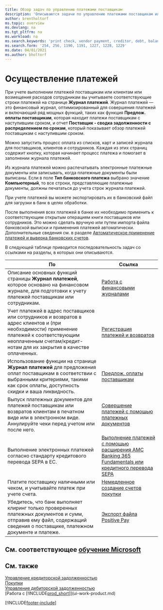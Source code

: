```yaml
---
title: Обзор задач по управлению платежами поставщикам
description: 'Описываются задачи по управлению платежами поставщикам или кредиторам, включая учет строк платежей и получение обзора сумм к оплате.'
author: brentholtorf
ms.topic: overview
ms.devlang: na
ms.tgt_pltfrm: na
ms.workload: na
ms.search.keywords: 'print check, vendor payment, creditor, debt, balance due, AP'
ms.search.form: '254, 256, 1190, 1191, 1227, 1228, 1229'
ms.date: 04/01/2021
ms.author: bholtorf
---
```

# Осуществление платежей

При учете выполнении платежей поставщикам или клиентам или возмещения расходов сотрудникам вы учитываете соответствующие строки платежей на странице **Журнал платежей**. Журнал платежей — это финансовый журнал, оптимизированный для совершения платежей и включающий ряд мощных функций, таких как функция **Предлож. оплаты поставщикам**, которая находит платежи поставщикам с наступившим сроком, и отчет **Поставщик - сводка задолженности с распределением по срокам**, который показывает обзор платежей поставщикам с наступившим сроком.  

Можно запустить процесс оплата из списков, карт и записей журнала для поставщиков, клиентов и сотрудников. Каждая из этих страниц содержит кнопку, которая начинает процесс платежа и помогает в заполнении журнала платежей.  

Из журнала платежей можно распечатывать электронные платежные документы или записывать, когда платежные документы были выписаны. Если в поле **Тип банковского платежа** выбрано значение **Компьютерный**, то все строки, представляющие платежные документы, должны печататься до учета строк журнала платежей.

При учете платежей вы можете экспортировать их в банковский файл для загрузки в банк в целях обработки.

После выполнения всех платежей в банке их необходимо применить к соответствующим открытым операциям книги поставщиков или сотрудников. Это можно сделать вручную или путем импорта файла банковской выписки и применения платежей автоматически. Дополнительные сведения см. в разделе [Автоматическое применение платежей и выверка банковских счетов](receivables-apply-payments-auto-reconcile-bank-accounts.md).

В следующей таблице приводится последовательность задач со ссылками на разделы, в которых они описываются.

| По | Ссылка |
| --- | --- |
|Описание основных функций страницы **Журнал платежей**, которое основано на финансовом журнале, для подготовки к учету платежей поставщикам или сотрудникам.|[Работа с финансовыми журналами](ui-work-general-journals.md)|
|Учет платежей в адрес поставщиков или сотрудников и возвратов в адрес клиентов и (при необходимости) применение платежей к соответствующим неоплаченным счетам/кредит-нотам для их закрытия в качестве оплаченных.|[Регистрация платежей и возвратов](payables-how-post-payments-refunds.md)|
| Использование функции на странице **Журнал платежей** для предложения оплат поставщикам в соответствии с выбранными критериями, такими как срок оплаты, доступность скидки и ваша ликвидность. |[Предлож. оплаты поставщикам](payables-how-suggest-vendor-payments.md) |
| Выпуск платежных документов для платежей поставщикам или возвратов клиентам в печатном виде или в электронном виде. Аннулируйте чеки перед учетом или после него. |[Совершение платежей с помощью платежных документов](payables-how-work-checks.md) |
|Выполнение электронных платежей согласно стандарту кредитового перевода SEPA в ЕС.|[Выполнение платежей с помощью расширения AMC Banking 365 Fundamentals или кредитного перевода SEPA](finance-make-payments-with-bank-data-conversion-service-or-sepa-credit-transfer.md)|
| Платите поставщику наличными или чеком, и учитывайте платеж при учете счета. |[Немедленное создание счетов покупки](finance-how-to-settle-purchase-invoices-promptly.md) |
| Убедитесь, что банк выполняет клиринг только проверенных платежных документов и сумм, отправив ему файл, содержащий сведения о поставщике, платежном документе и платеже. |[Экспорт файла Positive Pay](finance-how-positive-pay.md) |

## См. соответствующее [обучение Microsoft](/training/paths/process-customer-vendor-payments-dynamics-365-business-central/)

## См. также

[Управление кредиторской задолженностью](payables-manage-payables.md)  
[Покупки](purchasing-manage-purchasing.md)  
[Управление дебиторской задолженностью](receivables-manage-receivables.md)  
[Работа с [!INCLUDE[prod_short](includes/prod_short.md)]](ui-work-product.md)  


[!INCLUDE[footer-include](includes/footer-banner.md)]
